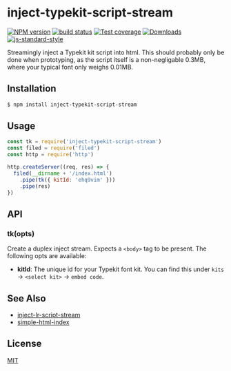# inject-typekit-script-stream
[![NPM version][npm-image]][npm-url]
[![build status][travis-image]][travis-url]
[![Test coverage][codecov-image]][codecov-url]
[![Downloads][downloads-image]][downloads-url]
[![js-standard-style][standard-image]][standard-url]

Streamingly inject a Typekit kit script into html. This should probably only be
done when prototyping, as the script itself is a non-negligable 0.3MB, where
your typical font only weighs 0.01MB.

## Installation
```sh
$ npm install inject-typekit-script-stream
```

## Usage
```js
const tk = require('inject-typekit-script-stream')
const filed = require('filed')
const http = require('http')

http.createServer((req, res) => {
  filed(__dirname + '/index.html')
    .pipe(tk({ kitId: 'ehq9vim' }))
    .pipe(res)
})
```

## API
### tk(opts)
Create a duplex inject stream. Expects a `<body>` tag to be present. The
following opts are available:
- __kitId__: The unique id for your Typekit font kit. You can find this under
  `kits` -> `<select kit>` -> `embed code`.

## See Also
- [inject-lr-script-stream](https://github.com/yoshuawuyts/inject-lr-script-stream)
- [simple-html-index](https://github.com/mattdesl/simple-html-index)

## License
[MIT](https://tldrlegal.com/license/mit-license)

[npm-image]: https://img.shields.io/npm/v/inject-typekit-script-stream.svg?style=flat-square
[npm-url]: https://npmjs.org/package/inject-typekit-script-stream
[travis-image]: https://img.shields.io/travis/yoshuawuyts/inject-typekit-script-stream/master.svg?style=flat-square
[travis-url]: https://travis-ci.org/yoshuawuyts/inject-typekit-script-stream
[codecov-image]: https://img.shields.io/codecov/c/github/yoshuawuyts/inject-typekit-script-stream/master.svg?style=flat-square
[codecov-url]: https://codecov.io/github/yoshuawuyts/inject-typekit-script-stream
[downloads-image]: http://img.shields.io/npm/dm/inject-typekit-script-stream.svg?style=flat-square
[downloads-url]: https://npmjs.org/package/inject-typekit-script-stream
[standard-image]: https://img.shields.io/badge/code%20style-standard-brightgreen.svg?style=flat-square
[standard-url]: https://github.com/feross/standard
